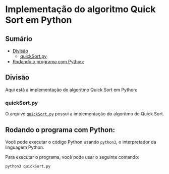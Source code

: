 # Implementação do algoritmo Quick Sort em Python

## Sumário

- [Divisão](#divisão)
    - [quickSort.py](#quicksortpy)
- [Rodando o programa com Python:](#rodando-o-programa-com-python)

## Divisão 

Aqui está a implementação do algoritmo Quick Sort em Python:

### quickSort.py

O arquivo <a href="https://github.com/FabioHenriqueFarias/algorithms-And-Data-Dtructures/blob/main/Algorithms/Sorting/1_MergeSort/Python/mergeSort.py">`quickSort.py`</a>  possui a implementação do algoritmo de Quick Sort.


## Rodando o programa com Python:

Você pode executar o código Python usando `python3`, o interpretador da linguagem Python. 

Para executar o programa, você pode usar o seguinte comando:

```
python3 quickSort.py
```